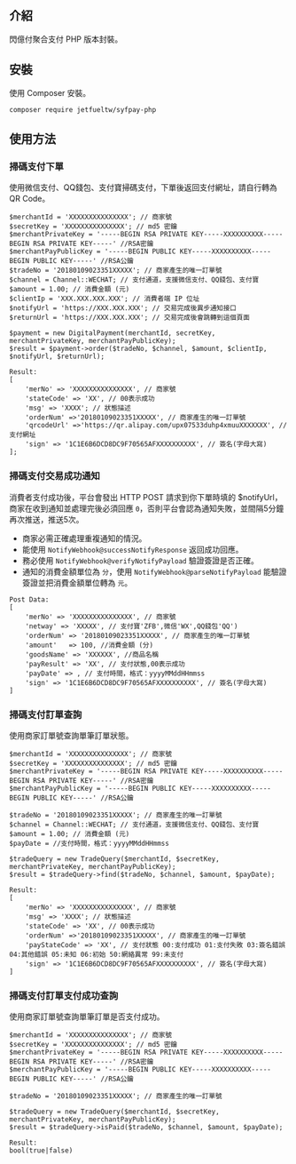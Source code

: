 ## 介紹

閃億付聚合支付 PHP 版本封裝。

## 安裝

使用 Composer 安裝。

```
composer require jetfueltw/syfpay-php
```

## 使用方法

### 掃碼支付下單

使用微信支付、QQ錢包、支付寶掃碼支付，下單後返回支付網址，請自行轉為 QR Code。

```
$merchantId = 'XXXXXXXXXXXXXXX'; // 商家號
$secretKey = 'XXXXXXXXXXXXXXX'; // md5 密鑰
$merchantPrivateKey = '-----BEGIN RSA PRIVATE KEY-----XXXXXXXXXX-----BEGIN RSA PRIVATE KEY-----' //RSA密鑰
$merchantPayPublicKey = '-----BEGIN PUBLIC KEY-----XXXXXXXXXX-----BEGIN PUBLIC KEY-----' //RSA公鑰
$tradeNo = '20180109023351XXXXX'; // 商家產生的唯一訂單號
$channel = Channel::WECHAT; // 支付通道，支援微信支付、QQ錢包、支付寶
$amount = 1.00; // 消費金額 (元)
$clientIp = 'XXX.XXX.XXX.XXX'; // 消費者端 IP 位址
$notifyUrl = 'https://XXX.XXX.XXX'; // 交易完成後異步通知接口
$returnUrl = 'https://XXX.XXX.XXX'; // 交易完成後會跳轉到這個頁面
```
```
$payment = new DigitalPayment(merchantId, secretKey, merchantPrivateKey, merchantPayPublicKey);
$result = $payment->order($tradeNo, $channel, $amount, $clientIp, $notifyUrl, $returnUrl);
```
```
Result:
[
    'merNo' => 'XXXXXXXXXXXXXXX', // 商家號
    'stateCode' => 'XX', // 00表示成功
    'msg' => 'XXXX'; // 狀態描述
    'orderNum' =>'20180109023351XXXXX', // 商家產生的唯一訂單號
    'qrcodeUrl' =>'https://qr.alipay.com/upx07533duhp4xmuuXXXXXXX', // 支付網址
    'sign' => '1C1E6B6DCD8DC9F70565AFXXXXXXXXXX', // 簽名(字母大寫)
];
```

### 掃碼支付交易成功通知

消費者支付成功後，平台會發出 HTTP POST 請求到你下單時填的 $notifyUrl，商家在收到通知並處理完後必須回應 `0`，否則平台會認為通知失敗，並間隔5分鐘再次推送，推送5次。

* 商家必需正確處理重複通知的情況。
* 能使用 `NotifyWebhook@successNotifyResponse` 返回成功回應。  
* 務必使用 `NotifyWebhook@verifyNotifyPayload` 驗證簽證是否正確。
* 通知的消費金額單位為 `分`，使用 `NotifyWebhook@parseNotifyPayload` 能驗證簽證並把消費金額單位轉為 `元`。 

```
Post Data:
[
    'merNo' => 'XXXXXXXXXXXXXXX', // 商家號
    'netway' => 'XXXXX', // 支付寶'ZFB',微信'WX',QQ錢包'QQ')
    'orderNum' => '20180109023351XXXXX', // 商家產生的唯一訂單號
    'amount'   => 100, //消費金額 (分)
    'goodsName' => 'XXXXXX', //商品名稱
    'payResult' => 'XX', // 支付狀態,00表示成功
    'payDate' => , // 支付時間，格式：yyyyMMddHHmmss
    'sign' => '1C1E6B6DCD8DC9F70565AFXXXXXXXXXX', // 簽名(字母大寫)
]
```

### 掃碼支付訂單查詢

使用商家訂單號查詢單筆訂單狀態。

```
$merchantId = 'XXXXXXXXXXXXXXX'; // 商家號
$secretKey = 'XXXXXXXXXXXXXXX'; // md5 密鑰
$merchantPrivateKey = '-----BEGIN RSA PRIVATE KEY-----XXXXXXXXXX-----BEGIN RSA PRIVATE KEY-----' //RSA密鑰
$merchantPayPublicKey = '-----BEGIN PUBLIC KEY-----XXXXXXXXXX-----BEGIN PUBLIC KEY-----' //RSA公鑰

$tradeNo = '20180109023351XXXXX'; // 商家產生的唯一訂單號
$channel = Channel::WECHAT; // 支付通道，支援微信支付、QQ錢包、支付寶
$amount = 1.00; // 消費金額 (元)
$payDate = //支付時間，格式：yyyyMMddHHmmss
```
```
$tradeQuery = new TradeQuery($merchantId, $secretKey, merchantPrivateKey, merchantPayPublicKey);
$result = $tradeQuery->find($tradeNo, $channel, $amount, $payDate);
```
```
Result:
[
    'merNo' => 'XXXXXXXXXXXXXXX', // 商家號
    'msg' => 'XXXX'; // 狀態描述
    'stateCode' => 'XX', // 00表示成功
    'orderNum' =>'20180109023351XXXXX', // 商家產生的唯一訂單號
    'payStateCode' => 'XX', // 支付狀態 00:支付成功 01:支付失敗 03:簽名錯誤 04:其他錯誤 05:未知 06:初始 50:網絡異常 99:未支付
    'sign' => '1C1E6B6DCD8DC9F70565AFXXXXXXXXXX', // 簽名(字母大寫)
]
```

### 掃碼支付訂單支付成功查詢

使用商家訂單號查詢單筆訂單是否支付成功。

```
$merchantId = 'XXXXXXXXXXXXXXX'; // 商家號
$secretKey = 'XXXXXXXXXXXXXXX'; // md5 密鑰
$merchantPrivateKey = '-----BEGIN RSA PRIVATE KEY-----XXXXXXXXXX-----BEGIN RSA PRIVATE KEY-----' //RSA密鑰
$merchantPayPublicKey = '-----BEGIN PUBLIC KEY-----XXXXXXXXXX-----BEGIN PUBLIC KEY-----' //RSA公鑰

$tradeNo = '20180109023351XXXXX'; // 商家產生的唯一訂單號
```
```
$tradeQuery = new TradeQuery($merchantId, $secretKey, merchantPrivateKey, merchantPayPublicKey);
$result = $tradeQuery->isPaid($tradeNo, $channel, $amount, $payDate);
```
```
Result:
bool(true|false)
```   